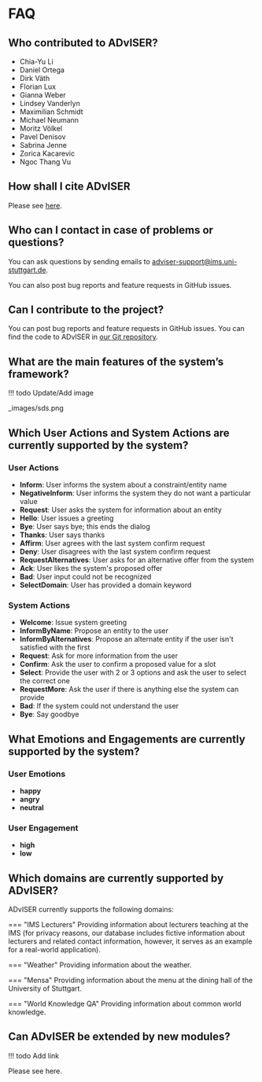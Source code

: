 # FAQ

<!-- ## General Information -->

## Who contributed to ADvISER?
- Chia-Yu Li
- Daniel Ortega
- Dirk Väth
- Florian Lux
- Gianna Weber
- Lindsey Vanderlyn
- Maximilian Schmidt
- Michael Neumann
- Moritz Völkel
- Pavel Denisov
- Sabrina Jenne
- Zorica Kacarevic
- Ngoc Thang Vu

## How shall I cite ADvISER
Please see [here](/#how-to-cite).

## Who can I contact in case of problems or questions?
You can ask questions by sending emails to <adviser-support@ims.uni-stuttgart.de>.

You can also post bug reports and feature requests in GitHub issues.


## Can I contribute to the project?
You can post bug reports and feature requests in GitHub issues. You can find the code to ADvISER in [our Git repository](https://github.com/DigitalPhonetics/adviser).

<!-- ## System Specific Information -->

## What are the main features of the system’s framework?

!!! todo
    Update/Add image

_images/sds.png

## Which User Actions and System Actions are currently supported by the system?

### User Actions
* **Inform**: User informs the system about a constraint/entity name
* **NegativeInform**: User informs the system they do not want a particular value
* **Request**: User asks the system for information about an entity
* **Hello**: User issues a greeting
* **Bye**: User says bye; this ends the dialog
* **Thanks**: User says thanks
* **Affirm**: User agrees with the last system confirm request
* **Deny**: User disagrees with the last system confirm request
* **RequestAlternatives**: User asks for an alternative offer from the system
* **Ack**: User likes the system's proposed offer
* **Bad**: User input could not be recognized
* **SelectDomain**: User has provided a domain keyword

### System Actions
* **Welcome**: Issue system greeting
* **InformByName**: Propose an entity to the user
*  **InformByAlternatives**: Propose an alternate entity if the user isn't satisfied with the first
* **Request**: Ask for more information from the user
* **Confirm**: Ask the user to confirm a proposed value for a slot
* **Select**: Provide the user with 2 or 3 options and ask the user to select the correct one
* **RequestMore**: Ask the user if there is anything else the system can provide
* **Bad**: If the system could not understand the user
* **Bye**: Say goodbye

## What Emotions and Engagements are currently supported by the system?

### User Emotions
* **happy**
* **angry**
* **neutral**

### User Engagement
* **high**
* **low**

## Which domains are currently supported by ADvISER?
ADvISER currently supports the following domains:

=== "IMS Lecturers"
    Providing information about lecturers teaching at the IMS (for privacy reasons, our database includes fictive information about lecturers and related contact information, however, it serves as an example for a real-world application).

=== "Weather"
    Providing information about the weather.

=== "Mensa"
    Providing information about the menu at the dining hall of the University of Stuttgart.

=== "World Knowledge QA"
    Providing information about common world knowledge.

## Can ADvISER be extended by new modules?

!!! todo
    Add link

Please see here.
